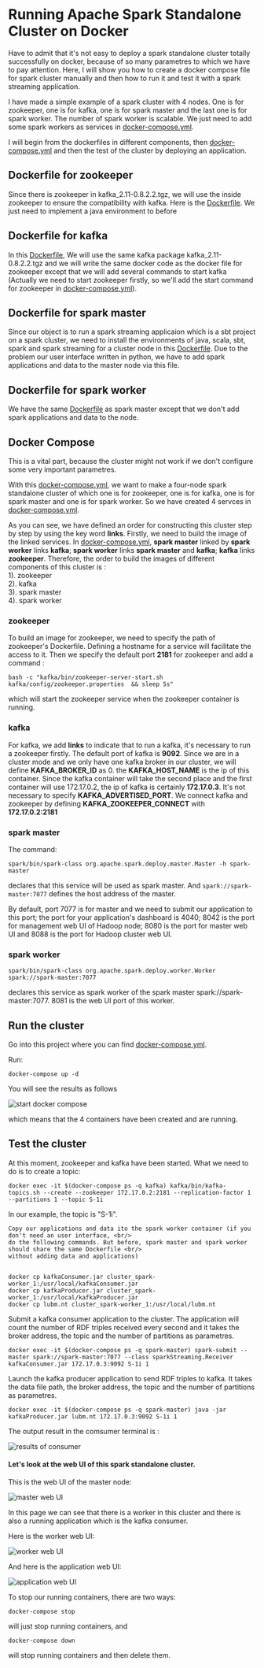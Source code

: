 # Running Apache Spark Standalone Cluster on Docker

Have to admit that it's not easy to deploy a spark standalone cluster totally successfully on docker, because of so many parametres to which we have to pay attention. Here, I will show you how to create a docker compose file for spark cluster manually and then how to run it and test it with a spark streaming application.

I have made a simple example of a spark cluster with 4 nodes. One is for zookeeper, one is for kafka, one is for spark master and the last one is for spark worker. The number of spark worker is scalable. We just need to add some spark workers as services in [docker-compose.yml](https://github.com/LI-Ke/standalone-spark-cluster-on-docker/blob/master/docker-compose.yml).

I will begin from the dockerfiles in different components, then [docker-compose.yml](https://github.com/LI-Ke/standalone-spark-cluster-on-docker/blob/master/docker-compose.yml) and then the test of the cluster by deploying an application.

## Dockerfile for zookeeper

Since there is zookeeper in kafka_2.11-0.8.2.2.tgz, we will use the inside zookeeper to ensure the compatibility with kafka. Here is the [Dockerfile](https://github.com/LI-Ke/standalone-spark-cluster-on-docker/blob/master/zookeeper/Dockerfile). We just need to implement a java environment to before 

## Dockerfile for kafka

In this [Dockerfile](https://github.com/LI-Ke/standalone-spark-cluster-on-docker/blob/master/kafka/Dockerfile), We will use the same kafka package kafka_2.11-0.8.2.2.tgz and we will write the same docker code as the docker file for zookeeper except that we will add several commands to start kafka (Actually we need to start zookeeper firstly, so we'll add the start command for zookeeper in [docker-compose.yml](https://github.com/LI-Ke/standalone-spark-cluster-on-docker/blob/master/docker-compose.yml)).

## Dockerfile for spark master

Since our object is to run a spark streaming applicaion which is a sbt project on a spark cluster, we need to install the environments of java, scala, sbt, spark and spark streaming for a cluster node in this [Dockerfile](https://github.com/LI-Ke/spark-standalone-cluster-on-docker/blob/master/spark-master/Dockerfile). Due to the problem our user interface written in python, we have to add spark applications and data to the master node via this file.

## Dockerfile for spark worker

We have the same [Dockerfile](https://github.com/LI-Ke/spark-standalone-cluster-on-docker/blob/master/spark-worker/Dockerfile) as spark master except that we don't add spark applications and data to the node.

## Docker Compose

This is a vital part, because the cluster might not work if we don't configure some very important parametres.

With this [docker-compose.yml](https://github.com/LI-Ke/standalone-spark-cluster-on-docker/blob/master/docker-compose.yml), we want to make a four-node spark standalone cluster of which one is for zookeeper, one is for kafka, one is for spark master and one is for spark worker. So we have created 4 servces in [docker-compose.yml](https://github.com/LI-Ke/standalone-spark-cluster-on-docker/blob/master/docker-compose.yml).

As you can see, we have defined an order for constructing this cluster step by step by using the key word <b>links</b>. Firstly, we need to build the image of the linked services. In [docker-compose.yml](https://github.com/LI-Ke/standalone-spark-cluster-on-docker/blob/master/docker-compose.yml), <b>spark master</b> linked by <b>spark worker</b> links <b>kafka</b>; <b>spark worker</b> links <b>spark master</b> and <b>kafka</b>; <b>kafka</b> links <b>zookeeper</b>. Therefore, the order to build the images of different components of this cluster is : <br/>1). zookeeper  <br/>2). kafka  <br/>3). spark master  <br/>4). spark worker

### zookeeper

To build an image for zookeeper, we need to specify the path of zookeeper's Dockerfile. Defining a hostname for a service will facilitate the access to it. Then we specify the default port <b>2181</b> for zookeeper and add a command :

```bash -c "kafka/bin/zookeeper-server-start.sh kafka/config/zookeeper.properties  && sleep 5s"```

which will start the zookeeper service when the zookeeper container is running.

### kafka

For kafka, we add <b>links</b> to indicate that to run a kafka, it's necessary to run a zookeeper firstly. The default port of kafka is <b>9092</b>. Since we are in a cluster mode and we only have one kafka broker in our cluster, we will define <b>KAFKA_BROKER_ID</b> as 0. the <b>KAFKA_HOST_NAME</b> is the ip of this container. Since the kafka container will take the second place and the first container will use 172.17.0.2, the ip of kafka is certainly <b>172.17.0.3</b>. It's not necessary to specify <b>KAFKA_ADVERTISED_PORT</b>. We connect kafka and zookeeper by defining <b>KAFKA_ZOOKEEPER_CONNECT</b> with <b>172.17.0.2:2181</b>

### spark master

The command:

```spark/bin/spark-class org.apache.spark.deploy.master.Master -h spark-master```

declares that this service will be used as spark master. And ```spark://spark-master:7077``` defines the host address of the master.

By default, port 7077 is for master and we need to submit our application to this port; the port for your application's dashboard is 4040; 8042 is the port for management web UI of Hadoop node; 8080 is the port for master web UI and 8088 is the port for Hadoop cluster web UI.

### spark worker

```spark/bin/spark-class org.apache.spark.deploy.worker.Worker spark://spark-master:7077```

declares this service as spark worker of the spark master spark://spark-master:7077. 8081 is the web UI port of this worker.

## Run the cluster 

Go into this project where you can find [docker-compose.yml](https://github.com/LI-Ke/standalone-spark-cluster-on-docker/blob/master/docker-compose.yml). 

Run:

```docker-compose up -d```

You will see the results as follows

![start docker compose](https://github.com/LI-Ke/spark-standalone-cluster-on-docker/blob/master/tmp/start%20containers.png)

which means that the 4 containers have been created and are running.

## Test the cluster

At this moment, zookeeper and kafka have been started. What we need to do is to create a topic:

```
docker exec -it $(docker-compose ps -q kafka) kafka/bin/kafka-topics.sh --create --zookeeper 172.17.0.2:2181 --replication-factor 1 --partitions 1 --topic S-1i
```

In our example, the topic is "S-1i".

```
Copy our applications and data ito the spark worker container (if you don't need an user interface, <br/>
do the following commands. But before, spark master and spark worker should share the same Dockerfile <br/>
without adding data and applications)


docker cp kafkaConsumer.jar cluster_spark-worker_1:/usr/local/kafkaConsumer.jar
docker cp kafkaProducer.jar cluster_spark-worker_1:/usr/local/kafkaProducer.jar
docker cp lubm.nt cluster_spark-worker_1:/usr/local/lubm.nt
```


Submit a kafka consumer application to the cluster. The application will count the number of RDF triples received every second and it takes the broker address, the topic and the number of partitions as parametres.

```
docker exec -it $(docker-compose ps -q spark-master) spark-submit --master spark://spark-master:7077 --class sparkStreaming.Receiver kafkaConsumer.jar 172.17.0.3:9092 S-1i 1
```


Launch the kafka producer application to send RDF triples to kafka. It takes the data file path, the broker address, the topic and the number of partitions as parametres.

```
docker exec -it $(docker-compose ps -q spark-master) java -jar kafkaProducer.jar lubm.nt 172.17.0.3:9092 S-1i 1
```

The output result in the comsumer terminal is :

![results of consumer](https://github.com/LI-Ke/spark-standalone-cluster-on-docker/blob/master/tmp/results%20of%20consumer.png)

#### Let's look at the web UI of this spark standalone cluster. 

This is the web UI of the master node:

![master web UI](https://github.com/LI-Ke/spark-standalone-cluster-on-docker/blob/master/tmp/master%20web%20ui.png)

In this page we can see that there is a worker in this cluster and there is also a running application which is the kafka consumer.

Here is the worker web UI:

![worker web UI](https://github.com/LI-Ke/spark-standalone-cluster-on-docker/blob/master/tmp/worker%20web%20ui.png)

And here is the application web UI:


![application web UI](https://github.com/LI-Ke/spark-standalone-cluster-on-docker/blob/master/tmp/application%20web%20ui.png)

To stop our running containers, there are two ways:
```
docker-compose stop
```
will just stop running containers, and
```
docker-compose down
```
will stop running containers and then delete them.
